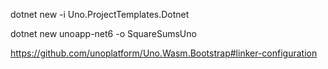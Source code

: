 dotnet new -i Uno.ProjectTemplates.Dotnet

dotnet new unoapp-net6 -o SquareSumsUno

https://github.com/unoplatform/Uno.Wasm.Bootstrap#linker-configuration